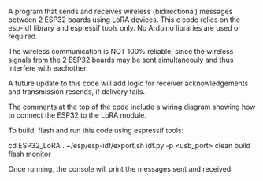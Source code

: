 A program that sends and receives wireless (bidirectional) messages between 2 ESP32 boards using LoRA devices.
This c code relies on the esp-idf library and espressif tools only. No Arduino libraries are used or required. 

The wireless communication is NOT 100% reliable, since the wireless signals from the 2 ESP32 boards may 
be sent simultaneouly and thus interfere with eachother. 

A future update to this code will add logic for receiver acknowledgements and transmission resends, if delivery fails.

The comments at the top of the code include a wiring diagram showing how to connect the ESP32 to the LoRA module.

To build, flash and run this code using espressif tools:

cd ESP32_LoRA
. ~/esp/esp-idf/export.sh
idf.py -p <usb_port> clean build flash monitor

Once running, the console will print the messages sent and received. 
